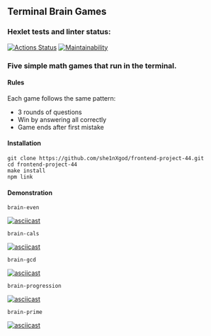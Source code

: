 ## Terminal Brain Games

### Hexlet tests and linter status:

[![Actions Status](https://github.com/she1nXgod/frontend-project-44/actions/workflows/hexlet-check.yml/badge.svg)](https://github.com/she1nXgod/frontend-project-44/actions)
[![Maintainability](https://api.codeclimate.com/v1/badges/f323602b9d1074936a3e/maintainability)](https://codeclimate.com/github/she1nXgod/frontend-project-44/maintainability)

### Five simple math games that run in the terminal.

#### Rules

Each game follows the same pattern:

- 3 rounds of questions
- Win by answering all correctly
- Game ends after first mistake

#### Installation

```
git clone https://github.com/she1nXgod/frontend-project-44.git
cd frontend-project-44
make install
npm link
```

#### Demonstration

```
brain-even
```

[![asciicast](https://asciinema.org/a/C6g4mkpfR8itj8qEC8YcjE3Ti.svg)](https://asciinema.org/a/C6g4mkpfR8itj8qEC8YcjE3Ti)

```
brain-cals
```

[![asciicast](https://asciinema.org/a/rGHLGlyg7dK2ma2zRRxFvWrpu.svg)](https://asciinema.org/a/rGHLGlyg7dK2ma2zRRxFvWrpu)

```
brain-gcd
```

[![asciicast](https://asciinema.org/a/5L3GRu0R8wb6giuEHz28x3DOi.svg)](https://asciinema.org/a/5L3GRu0R8wb6giuEHz28x3DOi)

```
brain-progression
```

[![asciicast](https://asciinema.org/a/12rwwhlJeUsSsKCXdV3qxJy5u.svg)](https://asciinema.org/a/12rwwhlJeUsSsKCXdV3qxJy5u)

```
brain-prime
```

[![asciicast](https://asciinema.org/a/KHOvHkOgQXRyroCDil7mk2qd7.svg)](https://asciinema.org/a/KHOvHkOgQXRyroCDil7mk2qd7)
